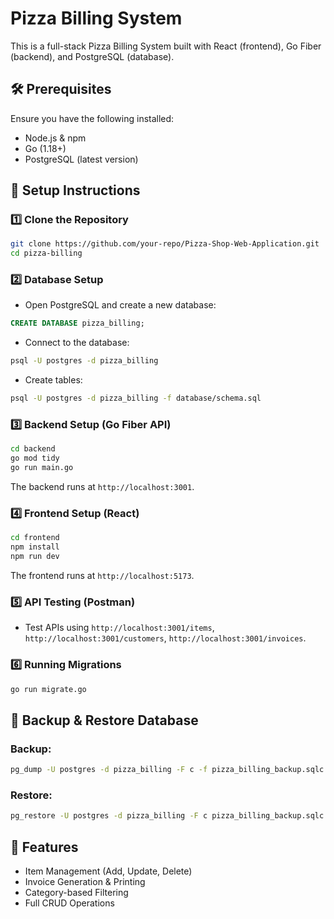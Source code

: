 # Pizza Billing System

This is a full-stack Pizza Billing System built with React (frontend), Go Fiber (backend), and PostgreSQL (database).

## 🛠️ Prerequisites

Ensure you have the following installed:
- Node.js & npm
- Go (1.18+)
- PostgreSQL (latest version)

## 🚀 Setup Instructions

### 1️⃣ Clone the Repository
```sh
git clone https://github.com/your-repo/Pizza-Shop-Web-Application.git
cd pizza-billing
```

### 2️⃣ Database Setup
- Open PostgreSQL and create a new database:
```sql
CREATE DATABASE pizza_billing;
```
- Connect to the database:
```sh
psql -U postgres -d pizza_billing
```
- Create tables:
```sh
psql -U postgres -d pizza_billing -f database/schema.sql
```

### 3️⃣ Backend Setup (Go Fiber API)
```sh
cd backend
go mod tidy
go run main.go
```
The backend runs at `http://localhost:3001`.

### 4️⃣ Frontend Setup (React)
```sh
cd frontend
npm install
npm run dev
```
The frontend runs at `http://localhost:5173`.

### 5️⃣ API Testing (Postman)
- Test APIs using `http://localhost:3001/items`, `http://localhost:3001/customers`, `http://localhost:3001/invoices`.

### 6️⃣ Running Migrations
```sh
go run migrate.go
```

## 🔄 Backup & Restore Database

### Backup:
```sh
pg_dump -U postgres -d pizza_billing -F c -f pizza_billing_backup.sqlc
```

### Restore:
```sh
pg_restore -U postgres -d pizza_billing -F c pizza_billing_backup.sqlc
```

## 🎯 Features
- Item Management (Add, Update, Delete)
- Invoice Generation & Printing
- Category-based Filtering
- Full CRUD Operations
